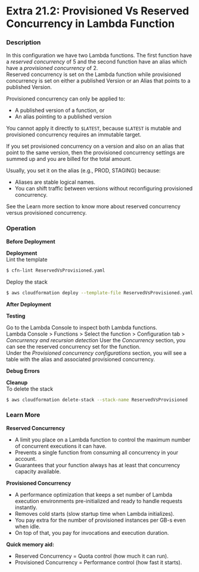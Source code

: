 # Extra 21.2: Provisioned Vs Reserved Concurrency in Lambda Function

### Description

In this configuration we have two Lambda functions. The first function have a _reserved concurrency_ of 5 and the second function have an alias which have a _provisioned concurrency_ of 2.  
Reserved concurrency is set on the Lambda function while provisioned concurrency is set on either a published Version or an Alias that points to a published Version.

Provisioned concurrency can only be applied to:

- A published version of a function, or
- An alias pointing to a published version

You cannot apply it directly to `$LATEST`, because `$LATEST` is mutable and provisioned concurrency requires an immutable target.

If you set provisioned concurrency on a version and also on an alias that point to the same version, then the provisioned concurrency settings are summed up and you are billed for the total amount.

Usually, you set it on the alias (e.g., PROD, STAGING) because:

- Aliases are stable logical names.
- You can shift traffic between versions without reconfiguring provisioned concurrency.

See the Learn more section to know more about reserved concurrency versus provisioned concurrency.

### Operation

**Before Deployment**

**Deployment**  
Lint the template

```bash
$ cfn-lint ReservedVsProvisioned.yaml
```

Deploy the stack

```bash
$ aws cloudformation deploy --template-file ReservedVsProvisioned.yaml  --stack-name ReservedVsProvisioned --capabilities CAPABILITY_IAM
```

**After Deployment**

**Testing**

Go to the Lambda Console to inspect both Lambda functions.  
Lambda Console > Functions > Select the function > Configuration tab > _Concurrency and recursion detection_
User the _Concurrency_ section, you can see the reserved concurrency set for the function.  
Under the _Provisioned concurrency configurations_ section, you will see a table with the alias and associated provisioned concurrency.

**Debug Errors**

**Cleanup**  
To delete the stack

```bash
$ aws cloudformation delete-stack --stack-name ReservedVsProvisioned
```

### Learn More

**Reserved Concurrency**

- A limit you place on a Lambda function to control the maximum number of concurrent executions it can have.
- Prevents a single function from consuming all concurrency in your account.
- Guarantees that your function always has at least that concurrency capacity available.

**Provisioned Concurrency**

- A performance optimization that keeps a set number of Lambda execution environments pre-initialized and ready to handle requests instantly.
- Removes cold starts (slow startup time when Lambda initializes).
- You pay extra for the number of provisioned instances per GB-s even when idle.
- On top of that, you pay for invocations and execution duration.

**Quick memory aid:**

- Reserved Concurrency = Quota control (how much it can run).
- Provisioned Concurrency = Performance control (how fast it starts).
